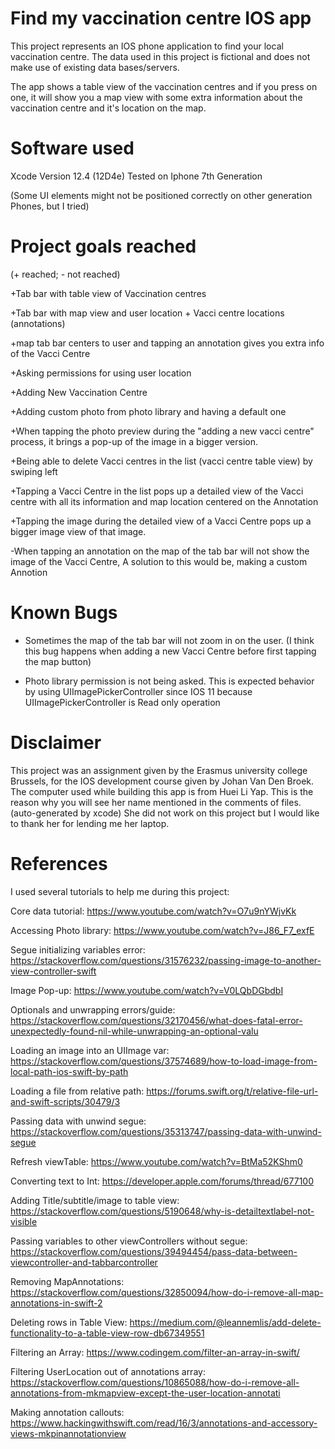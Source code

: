 # Find my vaccination centre IOS app

This project represents an IOS phone application to find your local vaccination centre. The data used in this project is fictional and does not make use of existing data bases/servers.

The app shows a table view of the vaccination centres and if you press on one, it will show you a map view with some extra information about the vaccination centre and it's location on the map.

# Software used

Xcode Version 12.4 (12D4e)
Tested on Iphone 7th Generation

(Some UI elements might not be positioned correctly on other generation Phones, but I tried)

# Project goals reached
(+ reached; - not reached)

+Tab bar with table view of Vaccination centres

+Tab bar with map view and user location + Vacci centre locations (annotations)

+map tab bar centers to user and tapping an annotation gives you extra info of the Vacci Centre

+Asking permissions for using user location

+Adding New Vaccination Centre

+Adding custom photo from photo library and having a default one

+When tapping the photo preview during the "adding a new vacci centre" process, it brings a pop-up of the image in a bigger version.

+Being able to delete Vacci centres in the list (vacci centre table view) by swiping left

+Tapping a Vacci Centre in the list pops up a detailed view of the Vacci centre with all its information and map location centered on the Annotation

+Tapping the image during the detailed view of a Vacci Centre pops up a bigger image view of that image.

-When tapping an annotation on the map of the tab bar will not show the image of the Vacci Centre, A solution to this would be, making a custom Annotion

# Known Bugs

* Sometimes the map of the tab bar will not zoom in on the user. (I think this bug happens when adding a new Vacci Centre before first tapping the map button)

* Photo library permission is not being asked. This is expected behavior by using UIImagePickerController since IOS 11 because UIImagePickerController is Read only operation

# Disclaimer

This project was an assignment given by the Erasmus university college Brussels, for the IOS development course given by Johan Van Den Broek. The computer used while building this app is from Huei Li Yap. This is the reason why you will see her name mentioned in the comments of files. (auto-generated by xcode) She did not work on this project but I would like to thank her for lending me her laptop.

# References
I used several tutorials to help me during this project:

Core data tutorial: https://www.youtube.com/watch?v=O7u9nYWjvKk

Accessing Photo library: https://www.youtube.com/watch?v=J86_F7_exfE

Segue initializing variables error: https://stackoverflow.com/questions/31576232/passing-image-to-another-view-controller-swift

Image Pop-up: https://www.youtube.com/watch?v=V0LQbDGbdbI

Optionals and unwrapping errors/guide: https://stackoverflow.com/questions/32170456/what-does-fatal-error-unexpectedly-found-nil-while-unwrapping-an-optional-valu

Loading an image into an UIImage var: https://stackoverflow.com/questions/37574689/how-to-load-image-from-local-path-ios-swift-by-path

Loading a file from relative path: https://forums.swift.org/t/relative-file-url-and-swift-scripts/30479/3

Passing data with unwind segue: https://stackoverflow.com/questions/35313747/passing-data-with-unwind-segue

Refresh viewTable: https://www.youtube.com/watch?v=BtMa52KShm0

Converting text to Int: https://developer.apple.com/forums/thread/677100

Adding Title/subtitle/image to table view: https://stackoverflow.com/questions/5190648/why-is-detailtextlabel-not-visible

Passing variables to other viewControllers without segue: https://stackoverflow.com/questions/39494454/pass-data-between-viewcontroller-and-tabbarcontroller

Removing MapAnnotations: https://stackoverflow.com/questions/32850094/how-do-i-remove-all-map-annotations-in-swift-2

Deleting rows in Table View: https://medium.com/@leannemlis/add-delete-functionality-to-a-table-view-row-db67349551

Filtering an Array: https://www.codingem.com/filter-an-array-in-swift/

Filtering UserLocation out of annotations array: https://stackoverflow.com/questions/10865088/how-do-i-remove-all-annotations-from-mkmapview-except-the-user-location-annotati

Making annotation callouts: https://www.hackingwithswift.com/read/16/3/annotations-and-accessory-views-mkpinannotationview
